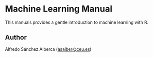 # Machine Learning Manual

This manuals provides a gentle introduction to machine learning with R.

## Author
Alfredo Sánchez Alberca (asalber@ceu.es)
